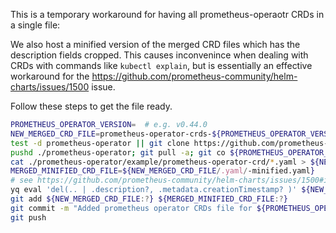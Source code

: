 This is a temporary workaround for having all prometheus-operaotr CRDs in a single file:

We also host a minified version of the merged CRD files which has the description fields cropped.
This causes inconvenince when dealing with CRDs with commands like `kubectl
explain`, but is essentially an effective workaround for the
https://github.com/prometheus-community/helm-charts/issues/1500 issue.

Follow these steps to get the file ready.

```bash
PROMETHEUS_OPERATOR_VERSION=  # e.g. v0.44.0
NEW_MERGED_CRD_FILE=prometheus-operator-crds-${PROMETHEUS_OPERATOR_VERSION:?}.yaml
test -d prometheus-operator || git clone https://github.com/prometheus-operator/prometheus-operator
pushd ./prometheus-operator; git pull -a; git co ${PROMETHEUS_OPERATOR_VERSION:?}; popd
cat ./prometheus-operator/example/prometheus-operator-crd/*.yaml > ${NEW_MERGED_CRD_FILE:?}
MERGED_MINIFIED_CRD_FILE=${NEW_MERGED_CRD_FILE/.yaml/-minified.yaml}
# see https://github.com/prometheus-community/helm-charts/issues/1500#issuecomment-1065572519 for more details on this
yq eval 'del(.. | .description?, .metadata.creationTimestamp? )' ${NEW_MERGED_CRD_FILE:?} > ${MERGED_MINIFIED_CRD_FILE:?}
git add ${NEW_MERGED_CRD_FILE:?} ${MERGED_MINIFIED_CRD_FILE:?}
git commit -m "Added prometheus operator CRDs file for ${PROMETHEUS_OPERATOR_VERSION:?}"
git push
```
